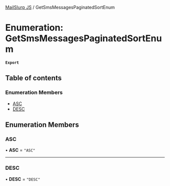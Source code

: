 [MailSlurp JS](../README.md) / GetSmsMessagesPaginatedSortEnum

# Enumeration: GetSmsMessagesPaginatedSortEnum

**`Export`**

## Table of contents

### Enumeration Members

- [ASC](GetSmsMessagesPaginatedSortEnum.md#asc)
- [DESC](GetSmsMessagesPaginatedSortEnum.md#desc)

## Enumeration Members

### ASC

• **ASC** = ``"ASC"``

___

### DESC

• **DESC** = ``"DESC"``
